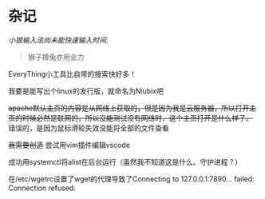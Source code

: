 # 杂记

*小狼输入法尚未能快速输入时间*.

> 狮子搏兔亦用全力

EveryThing小工具比自带的搜索快好多！

我要是能写出个linux的发行版，就命名为Niubix吧

~~apache默认主页的内容是从网络上获取的，但是因为我是云服务器，所以打开主页的时候必然是联网的，所以没能测试没有网络时，这个主页打开是什么样子。~~
错误的，是因为鼠标滑轮失效没能将全部的文件查看

~~我需要创造~~
尝试用vim插件编辑vscode

成功用systemctl将alist在后台运行（虽然我不知道这是什么。守护进程？）

在/etc/wgetrc设置了wget的代理导致了Connecting to 127.0.0.1:7890... failed: Connection refused.
